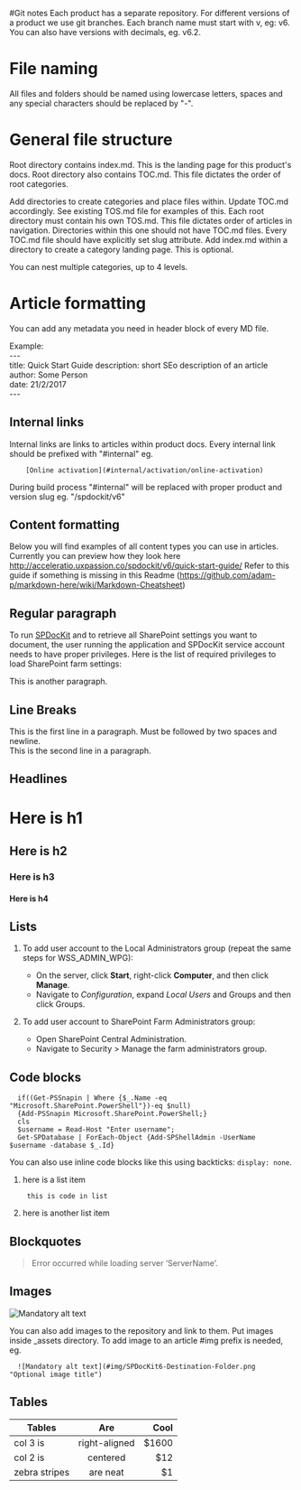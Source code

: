 #Git notes
Each product has a separate repository. For different versions of a product we use git branches.
Each branch name must start with v, eg: v6. You can also have versions with decimals, eg. v6.2.

# File naming
All files and folders should be named using lowercase letters, spaces and any special characters should be replaced by "-".

# General file structure
Root directory contains index.md. This is the landing page for this product's docs.
Root directory also contains TOC.md. This file dictates the order of root categories.

Add directories to create categories and place files within. Update TOC.md accordingly. See existing TOS.md file for examples of this.
Each root directory must contain his own TOS.md. This file dictates order of articles in navigation.
Directories within this one should not have TOC.md files.
Every TOC.md file should have explicitly set slug attribute.
Add index.md within a directory to create a category landing page. This is optional.

You can nest multiple categories, up to 4 levels.

# Article formatting
You can add any metadata you need in header block of every MD file.

Example:  
    ---  
    title: Quick Start Guide 
    description:  short SEo description of an article
    author: Some Person  
    date: 21/2/2017  
    ---  

## Internal links
Internal links are links to articles within product docs.
Every internal link should be prefixed with "#internal" eg. 

```
    [Online activation](#internal/activation/online-activation)
```

During build process "#internal" will be replaced with proper product and version slug eg. "/spdockit/v6"

## Content formatting

Below you will find examples of all content types you can use in articles.
Currently you can preview how they look here http://acceleratio.uxpassion.co/spdockit/v6/quick-start-guide/
Refer to this guide if something is missing in this Readme (https://github.com/adam-p/markdown-here/wiki/Markdown-Cheatsheet)


## Regular paragraph

To run [SPDocKit](https://spdockit.com) and to retrieve all SharePoint settings you want to document, the user running the application and SPDocKit service account needs to have proper privileges.
Here is the list of required privileges to load SharePoint farm settings:

This is another paragraph.

## Line Breaks
This is the first line in a paragraph. Must be followed by two spaces and newline.  
This is the second line in a paragraph.

## Headlines

# Here is h1

## Here is h2

### Here is h3

#### Here is h4

## Lists

1. To add user account to the Local Administrators group (repeat the same steps for WSS_ADMIN_WPG):
   * On the server, click __Start__, right-click __Computer__, and then click __Manage__.
   * Navigate to _Configuration_, expand _Local Users_ and Groups and then click Groups.

2. To add user account to SharePoint Farm Administrators group:
   * Open SharePoint Central Administration.
   * Navigate to Security > Manage the farm administrators group.

## Code blocks

```
  if((Get-PSSnapin | Where {$_.Name -eq "Microsoft.SharePoint.PowerShell"})-eq $null)
  {Add-PSSnapin Microsoft.SharePoint.PowerShell;}
  cls
  $username = Read-Host "Enter username";
  Get-SPDatabase | ForEach-Object {Add-SPShellAdmin -UserName $username -database $_.Id}
```

You can also use inline code blocks like this using backticks: `display: none`.

1. here is a list item
   ```
    this is code in list
   ```
1. here is another list item

## Blockquotes

> Error occurred while loading server ‘ServerName’.

## Images

![Mandatory alt text](https://www.spdockit.com/wp-content/uploads/2016/02/SPDocKit6-Destination-Folder.png "Optional image title")

You can also add images to the repository and link to them. Put images inside _assets directory. To add image to an article #img prefix is needed, eg.

```
  ![Mandatory alt text](#img/SPDocKit6-Destination-Folder.png "Optional image title")
```


## Tables

Tables        | Are           | Cool  
------------- |:-------------:| -----:
col 3 is      | right-aligned | $1600 
col 2 is      | centered      |   $12 
zebra stripes | are neat      |    $1 

